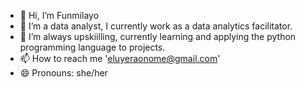 - 👋 Hi, I’m Funmilayo
- 👀 I’m a data analyst, I currently work as a data analytics facilitator.
- 🌱 I’m always upskiilling, currently learning and applying the python programming language to projects.
- 📫 How to reach me 'eluyeraonome@gmail.com'
- 😄 Pronouns: she/her
